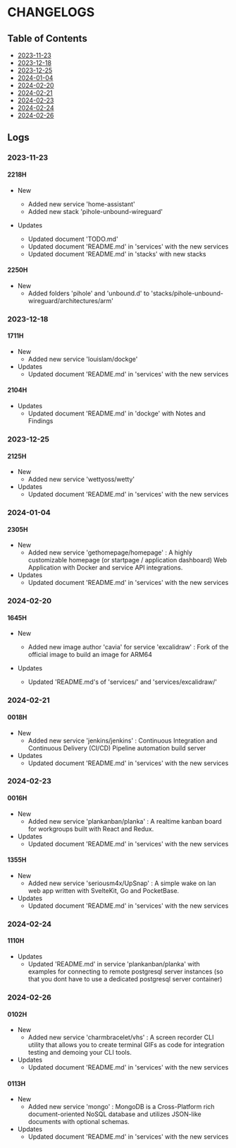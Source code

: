 # CHANGELOGS

## Table of Contents
+ [2023-11-23](#2023-11-23)
+ [2023-12-18](#2023-12-18)
+ [2023-12-25](#2023-12-25)
+ [2024-01-04](#2024-01-04)
+ [2024-02-20](#2024-02-20)
+ [2024-02-21](#2024-02-21)
+ [2024-02-23](#2024-02-23)
+ [2024-02-24](#2024-02-24)
+ [2024-02-26](#2024-02-26)

## Logs
### 2023-11-23
#### 2218H
- New
    - Added new service 'home-assistant'
    - Added new stack 'pihole-unbound-wireguard'

- Updates
    - Updated document 'TODO.md'
    - Updated document 'README.md' in 'services' with the new services
    - Updated document 'README.md' in 'stacks' with new stacks

#### 2250H
- New
    - Added folders 'pihole' and 'unbound.d' to 'stacks/pihole-unbound-wireguard/architectures/arm'

### 2023-12-18
#### 1711H
- New
    - Added new service 'louislam/dockge'
- Updates
    - Updated document 'README.md' in 'services' with the new services

#### 2104H
- Updates
    - Updated document 'README.md' in 'dockge' with Notes and Findings

### 2023-12-25
#### 2125H
- New
    - Added new service 'wettyoss/wetty'
- Updates
    - Updated document 'README.md' in 'services' with the new services 

### 2024-01-04
#### 2305H
- New 
    - Added new service 'gethomepage/homepage' : A highly customizable homepage (or startpage / application dashboard) Web Application with Docker and service API integrations.
- Updates
    - Updated document 'README.md' in 'services' with the new services 

### 2024-02-20
#### 1645H
- New
    - Added new image author 'cavia' for service 'excalidraw' : Fork of the official image to build an image for ARM64

- Updates
    - Updated 'README.md's of 'services/' and 'services/excalidraw/'

### 2024-02-21
#### 0018H
- New
    - Added new service 'jenkins/jenkins' : Continuous Integration and Continuous Delivery (CI/CD) Pipeline automation build server
- Updates
    - Updated document 'README.md' in 'services' with the new services 

### 2024-02-23
#### 0016H
- New
    - Added new service 'plankanban/planka' : A realtime kanban board for workgroups built with React and Redux.
- Updates
    - Updated document 'README.md' in 'services' with the new services 

#### 1355H
- New
    - Added new service 'seriousm4x/UpSnap' : A simple wake on lan web app written with SvelteKit, Go and PocketBase.
- Updates
    - Updated document 'README.md' in 'services' with the new services 

### 2024-02-24
#### 1110H
- Updates
    - Updated 'README.md' in service 'plankanban/planka' with examples for connecting to remote postgresql server instances (so that you dont have to use a dedicated postgresql server container)

### 2024-02-26
#### 0102H
- New
    - Added new service 'charmbracelet/vhs' : A screen recorder CLI utility that allows you to create terminal GIFs as code for integration testing and demoing your CLI tools.
- Updates
    - Updated document 'README.md' in 'services' with the new services 

#### 0113H
- New
    - Added new service 'mongo' : MongoDB is a Cross-Platform rich document-oriented NoSQL database and utilizes JSON-like documents with optional schemas.
- Updates
    - Updated document 'README.md' in 'services' with the new services 
        
